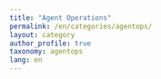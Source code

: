 ```yaml
---
title: "Agent Operations"
permalink: /en/categories/agentops/
layout: category
author_profile: true
taxonomy: agentops
lang: en
---
```

